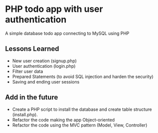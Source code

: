 # PHP todo app with user authentication

A simple database todo app connecting to MySQL using PHP

<h2>Lessons Learned</h2>
<ul>
  <li>New user creation (signup.php)</li>
  <li>User authentication (login.php)</li>
  <li>Filter user data</li>
  <li>Prepared Statements (to avoid SQL injection and harden the security)</li>
  <li>Saving and ending user sessions</li>
</ul>

<h2>Add in the future</h2>
<ul>
  <li>Create a PHP script to install the database and create table structure (install.php).</li>
  <li>Refactor the code making the app Object-oriented</li>
  <li>Refactor the code using the MVC pattern (Model, View, Controller)</li>
</ul>
